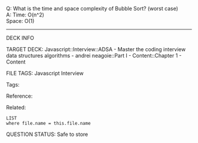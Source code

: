 Q: What is the time and space complexity of Bubble Sort? (worst case)  
A: Time: O(n^2)  
Space: O(1)
<!--ID: 1690376045959-->

---

DECK INFO

TARGET DECK: Javascript::Interview::ADSA - Master the coding interview data structures algorithms - andrei neagoie::Part I - Content::Chapter 1 - Content

FILE TAGS: Javascript Interview

Tags:

Reference:

Related:

```dataview
LIST
where file.name = this.file.name
```

QUESTION STATUS: Safe to store